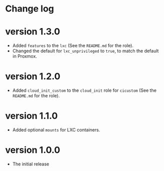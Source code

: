 # Change log

# version 1.3.0

- Added `features` to the `lxc` (See the `README.md` for the role).
- Changed the default for `lxc_unprivileged` to `true`, to match the default in Proxmox.

# version 1.2.0

- Added `cloud_init_custom` to the `cloud_init` role for `cicustom` (See the `README.md` for the role).

# version 1.1.0

- Added optional `mounts` for LXC containers.

# version 1.0.0

- The initial release
